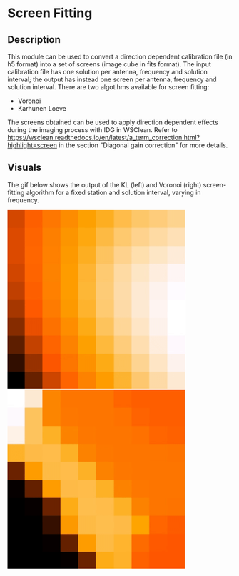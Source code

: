 # Screen Fitting

## Description
This module can be used to convert a direction dependent calibration file (in h5 format) into a set of screens (image cube in fits format).
The input calibration file has one solution per antenna, frequency and solution interval; the output has instead one screen per antenna, frequency and solution interval. 
There are two algotihms available for screen fitting:
- Voronoi
- Karhunen Loeve

The screens obtained can be used to apply direction dependent effects during the imaging process with IDG in WSClean. 
Refer to https://wsclean.readthedocs.io/en/latest/a_term_correction.html?highlight=screen in the section "Diagonal gain correction" for more details.

<!-- ## Badges
On some READMEs, you may see small images that convey metadata, such as whether or not all the tests are passing for the project. You can use Shields to add some to your README. Many services also have instructions for adding a badge. -->

## Visuals
The gif below shows the output of the KL (left) and Voronoi (right) screen-fitting algorithm for a fixed station and solution interval, varying in frequency. 

<!-- ![Alt Text](resources/kl_screen_fitting.gif)
![Alt Text](resources/voronoi_screen_fitting.gif) -->
<img src="resources/kl_screen_fitting.gif" width="400" height="400" />
<img src="resources/voronoi_screen_fitting.gif" width="400" height="400" />

<!-- ## Installation
Within a particular ecosystem, there may be a common way of installing things, such as using Yarn, NuGet, or Homebrew. However, consider the possibility that whoever is reading your README is a novice and would like more guidance. Listing specific steps helps remove ambiguity and gets people to using your project as quickly as possible. If it only runs in a specific context like a particular programming language version or operating system or has dependencies that have to be installed manually, also add a Requirements subsection.

## Usage 
Use examples liberally, and show the expected output if you can. It's helpful to have inline the smallest example of usage that you can demonstrate, while providing links to more sophisticated examples if they are too long to reasonably include in the README.

## Contributing
State if you are open to contributions and what your requirements are for accepting them.

For people who want to make changes to your project, it's helpful to have some documentation on how to get started. Perhaps there is a script that they should run or some environment variables that they need to set. Make these steps explicit. These instructions could also be useful to your future self.

You can also document commands to lint the code or run tests. These steps help to ensure high code quality and reduce the likelihood that the changes inadvertently break something. Having instructions for running tests is especially helpful if it requires external setup, such as starting a Selenium server for testing in a browser.

## Authors and acknowledgment
Show your appreciation to those who have contributed to the project.

## License
For open source projects, say how it is licensed.

## Project status
If you have run out of energy or time for your project, put a note at the top of the README saying that development has slowed down or stopped completely. Someone may choose to fork your project or volunteer to step in as a maintainer or owner, allowing your project to keep going. You can also make an explicit request for maintainers. -->

